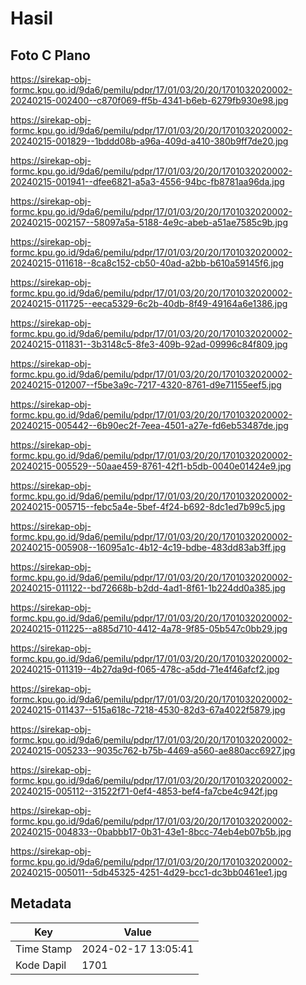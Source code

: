 # Hasil

## Foto C Plano

https://sirekap-obj-formc.kpu.go.id/9da6/pemilu/pdpr/17/01/03/20/20/1701032020002-20240215-002400--c870f069-ff5b-4341-b6eb-6279fb930e98.jpg

https://sirekap-obj-formc.kpu.go.id/9da6/pemilu/pdpr/17/01/03/20/20/1701032020002-20240215-001829--1bddd08b-a96a-409d-a410-380b9ff7de20.jpg

https://sirekap-obj-formc.kpu.go.id/9da6/pemilu/pdpr/17/01/03/20/20/1701032020002-20240215-001941--dfee6821-a5a3-4556-94bc-fb8781aa96da.jpg

https://sirekap-obj-formc.kpu.go.id/9da6/pemilu/pdpr/17/01/03/20/20/1701032020002-20240215-002157--58097a5a-5188-4e9c-abeb-a51ae7585c9b.jpg

https://sirekap-obj-formc.kpu.go.id/9da6/pemilu/pdpr/17/01/03/20/20/1701032020002-20240215-011618--8ca8c152-cb50-40ad-a2bb-b610a59145f6.jpg

https://sirekap-obj-formc.kpu.go.id/9da6/pemilu/pdpr/17/01/03/20/20/1701032020002-20240215-011725--eeca5329-6c2b-40db-8f49-49164a6e1386.jpg

https://sirekap-obj-formc.kpu.go.id/9da6/pemilu/pdpr/17/01/03/20/20/1701032020002-20240215-011831--3b3148c5-8fe3-409b-92ad-09996c84f809.jpg

https://sirekap-obj-formc.kpu.go.id/9da6/pemilu/pdpr/17/01/03/20/20/1701032020002-20240215-012007--f5be3a9c-7217-4320-8761-d9e71155eef5.jpg

https://sirekap-obj-formc.kpu.go.id/9da6/pemilu/pdpr/17/01/03/20/20/1701032020002-20240215-005442--6b90ec2f-7eea-4501-a27e-fd6eb53487de.jpg

https://sirekap-obj-formc.kpu.go.id/9da6/pemilu/pdpr/17/01/03/20/20/1701032020002-20240215-005529--50aae459-8761-42f1-b5db-0040e01424e9.jpg

https://sirekap-obj-formc.kpu.go.id/9da6/pemilu/pdpr/17/01/03/20/20/1701032020002-20240215-005715--febc5a4e-5bef-4f24-b692-8dc1ed7b99c5.jpg

https://sirekap-obj-formc.kpu.go.id/9da6/pemilu/pdpr/17/01/03/20/20/1701032020002-20240215-005908--16095a1c-4b12-4c19-bdbe-483dd83ab3ff.jpg

https://sirekap-obj-formc.kpu.go.id/9da6/pemilu/pdpr/17/01/03/20/20/1701032020002-20240215-011122--bd72668b-b2dd-4ad1-8f61-1b224dd0a385.jpg

https://sirekap-obj-formc.kpu.go.id/9da6/pemilu/pdpr/17/01/03/20/20/1701032020002-20240215-011225--a885d710-4412-4a78-9f85-05b547c0bb29.jpg

https://sirekap-obj-formc.kpu.go.id/9da6/pemilu/pdpr/17/01/03/20/20/1701032020002-20240215-011319--4b27da9d-f065-478c-a5dd-71e4f46afcf2.jpg

https://sirekap-obj-formc.kpu.go.id/9da6/pemilu/pdpr/17/01/03/20/20/1701032020002-20240215-011437--515a618c-7218-4530-82d3-67a4022f5879.jpg

https://sirekap-obj-formc.kpu.go.id/9da6/pemilu/pdpr/17/01/03/20/20/1701032020002-20240215-005233--9035c762-b75b-4469-a560-ae880acc6927.jpg

https://sirekap-obj-formc.kpu.go.id/9da6/pemilu/pdpr/17/01/03/20/20/1701032020002-20240215-005112--31522f71-0ef4-4853-bef4-fa7cbe4c942f.jpg

https://sirekap-obj-formc.kpu.go.id/9da6/pemilu/pdpr/17/01/03/20/20/1701032020002-20240215-004833--0babbb17-0b31-43e1-8bcc-74eb4eb07b5b.jpg

https://sirekap-obj-formc.kpu.go.id/9da6/pemilu/pdpr/17/01/03/20/20/1701032020002-20240215-005011--5db45325-4251-4d29-bcc1-dc3bb0461ee1.jpg


## Metadata

| Key        | Value               |
| ---------- | ------------------- |
| Time Stamp | 2024-02-17 13:05:41 |
| Kode Dapil | 1701                |



